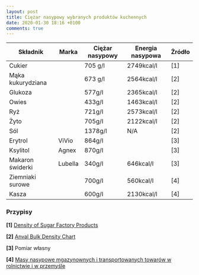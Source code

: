 ```yaml
---
layout: post
title: Ciężar nasypowy wybranych produktów kuchennych
date: 2020-01-30 18:16 +0100
comments: true
---
```

<!--more-->

|  Składnik         |  Marka  | Ciężar nasypowy |  Energia nasypowa | Żródło |
|-------------------|---------|-----------------|-------------------|--------|
| Cukier            |         | 705 g/l         | 2749kcal/l        | [1]    |
| Mąka kukurydziana |         | 673 g/l         | 2564kcal/l        | [2]    |
| Glukoza           |         | 577g/l          | 2365kcal/l        | [2]    |
| Owies             |         | 433g/l          | 1463kcal/l        | [2]    |
| Ryż               |         | 721g/l          | 2573kcal/l        | [2]    |
| Żyto              |         | 705g/l          | 2122kcal/l        | [2]    |
| Sól               |         | 1378g/l         | N/A               | [2]    |
| Erytrol           | ViVio   | 864g/l          |                   | [3]    |
| Ksylitol          | Agnex   | 870g/l          |                   | [3]    |
| Makaron świderki  | Lubella | 340g/l          | 646kcal/l         | [3]    |
| Ziemniaki surowe  |         | 700g/l          | 560kcal/l         | [4]    |
| Kasza             |         | 600g/l          | 2130kcal/l        | [4]    |

### Przypisy

**[1]** [Density of Sugar Factory Products](http://www.sugartech.co.za/density/index.php)

**[2]** [Anval Bulk Density Chart](http://www.anval.net/downloads/bulk%20density%20chart.pdf)

**[3]** Pomiar własny

**[4]** [Masy nasypowe mgazynownych i transportowanych towarów w rolnictwie i w przemyśle](http://www.zbiorniki-silosy.pl/masy-nasypowe.html)
